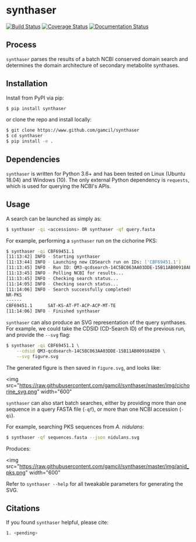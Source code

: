 # synthaser
[![Build Status](https://travis-ci.org/gamcil/synthaser.svg?branch=master)](https://travis-ci.org/gamcil/synthaser)
[![Coverage Status](https://coveralls.io/repos/github/gamcil/synthaser/badge.svg?branch=master)](https://coveralls.io/github/gamcil/synthaser?branch=master&service=github)
[![Documentation Status](https://readthedocs.org/projects/synthaser/badge/?version=latest)](https://synthaser.readthedocs.io/en/latest/?badge=latest)

## Process
`synthaser` parses the results of a batch NCBI conserved domain search and determines
the domain architecture of secondary metabolite synthases.

## Installation
Install from PyPI via pip:
```sh
$ pip install synthaser
```

or clone the repo and install locally:
```sh
$ git clone https://www.github.com/gamcil/synthaser
$ cd synthaser
$ pip install -e .
```

## Dependencies
`synthaser` is written for Python 3.6+ and has been tested on Linux (Ubuntu 18.04) and
Windows (10). The only external Python dependency is `requests`, which is used for
querying the NCBI's APIs.

## Usage
A search can be launched as simply as:
```sh
$ synthaser -qi <accessions> OR synthaser -qf query.fasta
```

For example, performing a `synthaser` run on the cichorine PKS:
```sh
$ synthaser -qi CBF69451.1
[11:13:42] INFO - Starting synthaser
[11:13:44] INFO - Launching new CDSearch run on IDs: ['CBF69451.1']
[11:13:45] INFO - Run ID: QM3-qcdsearch-14C5BC063AA03DDE-15B11AB00918AED0
[11:13:45] INFO - Polling NCBI for results...
[11:13:45] INFO - Checking search status...
[11:14:05] INFO - Checking search status...
[11:14:06] INFO - Search successfully completed!
NR-PKS
------
CBF69451.1      SAT-KS-AT-PT-ACP-ACP-MT-TE
[11:14:06] INFO - Finished synthaser
```

`synthaser` can also produce an SVG representation of the query synthases. For example,
we could take the CDSID (CD-Search ID) of the previous run, and provide the `--svg` flag:

```sh
$ synthaser -qi CBF69451.1 \
    --cdsid QM3-qcdsearch-14C5BC063AA03DDE-15B11AB00918AED0 \
    --svg figure.svg
```

The generated figure is then saved in `figure.svg`, and looks like:

<img
  src="https://raw.githubusercontent.com/gamcil/synthaser/master/img/cichorine_svg.png"
  width="600"
>

`synthaser` can also start batch searches, either by providing more than one sequence in
a query FASTA file (`-qf`), or more than one NCBI accession (`-qi`).

For example, searching PKS sequences from *A. nidulans*:

```sh
$ synthaser -qf sequences.fasta --json nidulans.svg
```

Produces:

<img
  src="https://raw.githubusercontent.com/gamcil/synthaser/master/img/anid_pks.png"
  width="600"
>

Refer to `synthaser --help` for all tweakable parameters for generating the SVG.

## Citations
If you found `synthaser` helpful, please cite:

```sh
1. <pending>
```
